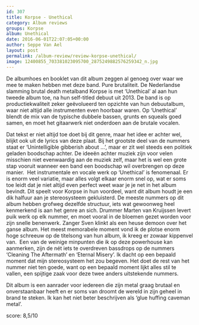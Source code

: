 ```yaml
---
id: 307
title: Korpse - Unethical
category: Album reviews
groups: Korpse
album: Unethical
date: 2016-06-01T22:07:05+00:00
author: Seppe Van Ael
layout: post
permalink: /album-review/review-korpse-unethical/
image: 12400855_703381023095700_2875249882576259342_n.jpg
---
```

De albumhoes en booklet van dit album zeggen al genoeg over waar we mee te maken hebben met deze band. Pure brutaliteit. De Nederlandse slamming brutal death metalband Korpse is met ‘Unethical’ al aan hun tweede album toe, na hun self-titled debuut uit 2013. De band is op productiekwaliteit zeker geëvolueerd ten opzichte van hun debuutalbum, waar niet altijd alle instrumenten even hoorbaar waren. Op ‘Unethical’ blendt de mix van de typische dubbele bassen, grunts en squeals goed samen, en moet het gitaarwerk niet onderdoen aan de brutale vocalen.

Dat tekst er niet altijd toe doet bij dit genre, maar het idee er achter wel, blijkt ook uit de lyrics van deze plaat. Bij het grootste deel van de nummers staat er ‘Unintelligible gibberish about …’, maar er zit wel steeds een politiek geladen boodschap achter. De ideeën achter muziek zijn voor velen misschien niet evenwaardig aan de muziek zelf, maar het is wel een grote stap vooruit wanneer een band een boodschap wil overbrengen op deze manier.  Het instrumentale en vocale werk op ‘Unethical’ is fenomenaal. Er is enorm veel variatie, maar alles volgt elkaar enorm snel op, wat er soms toe leidt dat je niet altijd even perfect weet waar je je net in het album bevindt. Dit speelt voor Korpse in hun voordeel, want dit album houdt je een dik halfuur aan je stereosysteem gekluisterd. De meeste nummers op dit album hebben grofweg dezelfde structuur, iets wat gewoonweg heel kenmerkend is aan het genre an sich. Drummer Marten van Kruijssen levert puik werk op elk nummer, en moet vooral in de bloemen gezet worden voor zijn snelle benenwerk. Zanger Sven klinkt als een heuse demoon over het ganse album. Het meest memorabele moment vond ik de plotse enorm hoge schreeuw op de titelsong van hun album, ik kreeg er zowaar kippenvel van.  Een van de weinige minpunten die ik op deze powerhouse kan aanmerken, zijn de nét iets te overdreven bassdrops op de nummers ‘Cleaning The Aftermath’ en ‘Eternal Misery’. Ik dacht op een bepaald moment dat mijn stereosysteem het zou begeven. Het doet de rest van het nummer niet ten goede, want op een bepaald moment lijkt alles stil te vallen, een spijtige zaak voor deze twee anders uitstekende nummers.

Dit album is een aanrader voor iedereen die zijn metal graag brutaal en onverstaanbaar heeft en er soms van droomt de wereld in zijn geheel in brand te steken. Ik kan het niet beter beschrijven als ‘glue huffing caveman metal’.

score: 8,5/10
